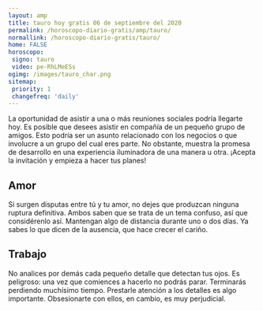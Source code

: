 ```yaml
---
layout: amp
title: tauro hoy gratis 06 de septiembre del 2020 
permalink: /horoscopo-diario-gratis/amp/tauro/
normallink: /horoscopo-diario-gratis/tauro/
home: FALSE
horoscopo:
 signo: tauro
 video: pe-RhLMeESs 
ogimg: /images/tauro_char.png
sitemap:
 priority: 1
 changefreq: 'daily'
---
```



La oportunidad de asistir a una o más reuniones sociales podría llegarte hoy. Es posible que desees asistir en compañía de un pequeño grupo de amigos. Esto podría ser un asunto relacionado con los negocios o que involucre a un grupo del cual eres parte. No obstante, muestra la promesa de desarrollo en una experiencia iluminadora de una manera u otra. ¡Acepta la invitación y empieza a hacer tus planes!

## Amor

Si surgen disputas entre tú y tu amor, no dejes que produzcan ninguna ruptura definitiva. Ambos saben que se trata de un tema confuso, así que considérenlo así. Mantengan algo de distancia durante uno o dos días. Ya sabes lo que dicen de la ausencia, que hace crecer el cariño.

## Trabajo

No analices por demás cada pequeño detalle que detectan tus ojos. Es peligroso: una vez que comiences a hacerlo no podrás parar. Terminarás perdiendo muchísimo tiempo. Prestarle atención a los detalles es algo importante. Obsesionarte con ellos, en cambio, es muy perjudicial.